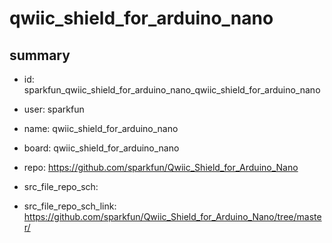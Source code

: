 # qwiic_shield_for_arduino_nano
 
## summary 
* id: sparkfun_qwiic_shield_for_arduino_nano_qwiic_shield_for_arduino_nano
* user: sparkfun
* name: qwiic_shield_for_arduino_nano
* board: qwiic_shield_for_arduino_nano
* repo: https://github.com/sparkfun/Qwiic_Shield_for_Arduino_Nano



* src_file_repo_sch: 
* src_file_repo_sch_link: https://github.com/sparkfun/Qwiic_Shield_for_Arduino_Nano/tree/master/





